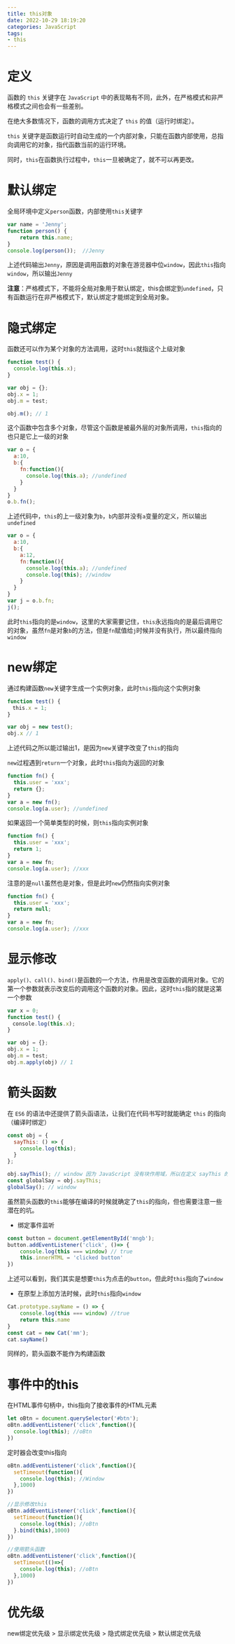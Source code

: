 ```yaml
---
title: this对象
date: 2022-10-29 18:19:20
categories: JavaScript
tags:
- this
---
```


# 定义

函数的 `this` 关键字在 `JavaScript` 中的表现略有不同，此外，在严格模式和非严格模式之间也会有一些差别。

在绝大多数情况下，函数的调用方式决定了 `this` 的值（运行时绑定）。

`this` 关键字是函数运行时自动生成的一个内部对象，只能在函数内部使用，总指向调用它的对象，指代函数当前的运行环境。

同时，`this`在函数执行过程中，`this`一旦被确定了，就不可以再更改。

# 默认绑定

全局环境中定义`person`函数，内部使用`this`关键字

```js
var name = 'Jenny';
function person() {
    return this.name;
}
console.log(person());  //Jenny
```

上述代码输出`Jenny`，原因是调用函数的对象在游览器中位`window`，因此`this`指向`window`，所以输出`Jenny`

**注意**：严格模式下，不能将全局对象用于默认绑定，this会绑定到`undefined`，只有函数运行在非严格模式下，默认绑定才能绑定到全局对象。

# 隐式绑定

函数还可以作为某个对象的方法调用，这时`this`就指这个上级对象

```js
function test() {
  console.log(this.x);
}

var obj = {};
obj.x = 1;
obj.m = test;

obj.m(); // 1
```

这个函数中包含多个对象，尽管这个函数是被最外层的对象所调用，`this`指向的也只是它上一级的对象

```js
var o = {
  a:10,
  b:{
    fn:function(){
      console.log(this.a); //undefined
    }
  }
}
o.b.fn();
```

上述代码中，`this`的上一级对象为`b`，`b`内部并没有`a`变量的定义，所以输出`undefined`

```js
var o = {
  a:10,
  b:{
    a:12,
    fn:function(){
      console.log(this.a); //undefined
      console.log(this); //window
    }
  }
}
var j = o.b.fn;
j();
```

此时`this`指向的是`window`，这里的大家需要记住，`this`永远指向的是最后调用它的对象，虽然`fn`是对象`b`的方法，但是`fn`赋值给`j`时候并没有执行，所以最终指向`window`

# new绑定

通过构建函数`new`关键字生成一个实例对象，此时`this`指向这个实例对象

```js
function test() {
　this.x = 1;
}

var obj = new test();
obj.x // 1
```

上述代码之所以能过输出1，是因为`new`关键字改变了`this`的指向

`new`过程遇到`return`一个对象，此时`this`指向为返回的对象

```js
function fn() {  
  this.user = 'xxx';  
  return {};  
}
var a = new fn();  
console.log(a.user); //undefined
```

如果返回一个简单类型的时候，则`this`指向实例对象

```js
function fn() {  
  this.user = 'xxx';  
  return 1;
}
var a = new fn;  
console.log(a.user); //xxx
```

注意的是`null`虽然也是对象，但是此时`new`仍然指向实例对象

```js
function fn() {  
  this.user = 'xxx';  
  return null;
}
var a = new fn;  
console.log(a.user); //xxx
```

# 显示修改

`apply()、call()、bind()`是函数的一个方法，作用是改变函数的调用对象。它的第一个参数就表示改变后的调用这个函数的对象。因此，这时`this`指的就是这第一个参数

```js
var x = 0;
function test() {
　console.log(this.x);
}

var obj = {};
obj.x = 1;
obj.m = test;
obj.m.apply(obj) // 1
```

# 箭头函数

在 `ES6` 的语法中还提供了箭头函语法，让我们在代码书写时就能确定 `this` 的指向（编译时绑定）

```js
const obj = {
  sayThis: () => {
    console.log(this);
  }
};

obj.sayThis(); // window 因为 JavaScript 没有块作用域，所以在定义 sayThis 的时候，里面的 this 就绑到 window 上去了
const globalSay = obj.sayThis;
globalSay(); // window 
```

虽然箭头函数的`this`能够在编译的时候就确定了`this`的指向，但也需要注意一些潜在的坑。

- 绑定事件监听

```js
const button = document.getElementById('mngb');
button.addEventListener('click', ()=> {
    console.log(this === window) // true
    this.innerHTML = 'clicked button'
})
```

上述可以看到，我们其实是想要`this`为点击的`button`，但此时`this`指向了`window`

- 在原型上添加方法时候，此时`this`指向`window`

```js
Cat.prototype.sayName = () => {
    console.log(this === window) //true
    return this.name
}
const cat = new Cat('mm');
cat.sayName()
```

同样的，箭头函数不能作为构建函数

# 事件中的this

在HTML事件句柄中，this指向了接收事件的HTML元素

```js
let oBtn = document.querySelector('#btn');
oBtn.addEventListener('click',function(){
  console.log(this); //oBtn
})
```

定时器会改变this指向

```js
oBtn.addEventListener('click',function(){
  setTimeout(function(){
    console.log(this); //Window
  },1000)
})

//显示修改this
oBtn.addEventListener('click',function(){
  setTimeout(function(){
    console.log(this); //oBtn
  }.bind(this),1000) 
})

//使用箭头函数
oBtn.addEventListener('click',function(){
  setTimeout(()=>{
    console.log(this); //oBtn
  },1000)
})
```

# 优先级

new绑定优先级 > 显示绑定优先级 > 隐式绑定优先级 > 默认绑定优先级
